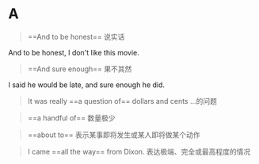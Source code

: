 # A

> ==And to be honest== 说实话

And to be honest, I don't like this movie.

> ==And sure enough== 果不其然

I said he would be late, and sure enough he did.

> It was really ==a question of== dollars and cents ...的问题

> ==a handful of== 数量极少 

> ==about to== 表示某事即将发生或某人即将做某个动作

> I came ==all the way== from Dixon. 表达极端、完全或最高程度的情况